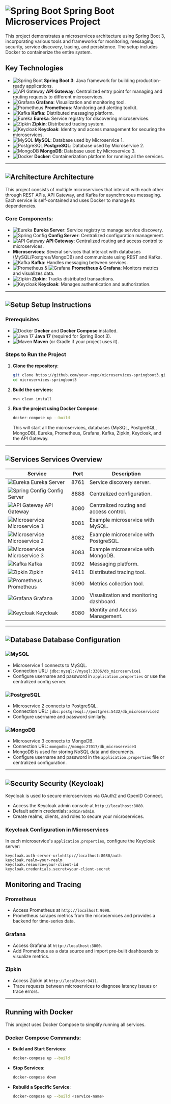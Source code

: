 # ![Spring Boot](https://img.shields.io/badge/Spring%20Boot-Microservices-brightgreen?logo=springboot) Spring Boot Microservices Project

This project demonstrates a microservices architecture using Spring Boot 3, incorporating various tools and frameworks for monitoring, messaging, security, service discovery, tracing, and persistence. The setup includes Docker to containerize the entire system.

## Key Technologies

- ![Spring Boot](https://img.shields.io/badge/Spring%20Boot-3-green?logo=springboot) **Spring Boot 3**: Java framework for building production-ready applications.
- ![API Gateway](https://img.shields.io/badge/API%20Gateway-Routing-0088CC?logo=apigateway) **API Gateway**: Centralized entry point for managing and routing requests to different microservices.
- ![Grafana](https://img.shields.io/badge/Grafana-Monitoring-orange?logo=grafana) **Grafana**: Visualization and monitoring tool.
- ![Prometheus](https://img.shields.io/badge/Prometheus-Metrics-orange?logo=prometheus) **Prometheus**: Monitoring and alerting toolkit.
- ![Kafka](https://img.shields.io/badge/Apache%20Kafka-Messaging-000?logo=apachekafka) **Kafka**: Distributed messaging platform.
- ![Eureka](https://img.shields.io/badge/Eureka-Discovery%20Service-9cf?logo=spring) **Eureka**: Service registry for discovering microservices.
- ![Zipkin](https://img.shields.io/badge/Zipkin-Tracing-blue?logo=apache) **Zipkin**: Distributed tracing system.
- ![Keycloak](https://img.shields.io/badge/Keycloak-Identity%20%26%20Access-blue?logo=keycloak) **Keycloak**: Identity and access management for securing the microservices.
- ![MySQL](https://img.shields.io/badge/MySQL-Database-blue?logo=mysql) **MySQL**: Database used by Microservice 1.
- ![PostgreSQL](https://img.shields.io/badge/PostgreSQL-Database-4169E1?logo=postgresql) **PostgreSQL**: Database used by Microservice 2.
- ![MongoDB](https://img.shields.io/badge/MongoDB-NoSQL%20Database-green?logo=mongodb) **MongoDB**: Database used by Microservice 3.
- ![Docker](https://img.shields.io/badge/Docker-Containerization-blue?logo=docker) **Docker**: Containerization platform for running all the services.

---

## ![Architecture](https://img.shields.io/badge/Architecture-Overview-blue?logo=architecture) Architecture

This project consists of multiple microservices that interact with each other through REST APIs, API Gateway, and Kafka for asynchronous messaging. Each service is self-contained and uses Docker to manage its dependencies.

### Core Components:
- ![Eureka](https://img.shields.io/badge/Eureka-Discovery%20Service-9cf?logo=spring) **Eureka Server**: Service registry to manage service discovery.
- ![Spring Config](https://img.shields.io/badge/Spring%20Config-Configuration-6DB33F?logo=spring) **Config Server**: Centralized configuration management.
- ![API Gateway](https://img.shields.io/badge/API%20Gateway-Routing-0088CC?logo=apigateway) **API Gateway**: Centralized routing and access control to microservices.
- **Microservices**: Several services that interact with databases (MySQL/Postgres/MongoDB) and communicate using REST and Kafka.
- ![Kafka](https://img.shields.io/badge/Apache%20Kafka-Messaging-000?logo=apachekafka) **Kafka**: Handles messaging between services.
- ![Prometheus](https://img.shields.io/badge/Prometheus-Metrics-orange?logo=prometheus) & ![Grafana](https://img.shields.io/badge/Grafana-Monitoring-orange?logo=grafana) **Prometheus & Grafana**: Monitors metrics and visualizes data.
- ![Zipkin](https://img.shields.io/badge/Zipkin-Tracing-blue?logo=apache) **Zipkin**: Tracks distributed transactions.
- ![Keycloak](https://img.shields.io/badge/Keycloak-Identity%20%26%20Access-blue?logo=keycloak) **Keycloak**: Manages authentication and authorization.

---

## ![Setup](https://img.shields.io/badge/Setup-Instructions-yellow?logo=gear) Setup Instructions

### Prerequisites

- ![Docker](https://img.shields.io/badge/Docker-Containerization-blue?logo=docker) **Docker** and **Docker Compose** installed.
- ![Java 17](https://img.shields.io/badge/Java-17-orange?logo=java) **Java 17** (required for Spring Boot 3).
- ![Maven](https://img.shields.io/badge/Maven-Build%20Tool-C71A36?logo=apachemaven) **Maven** (or Gradle if your project uses it).

### Steps to Run the Project

1. **Clone the repository**:
    ```bash
    git clone https://github.com/your-repo/microservices-springboot3.git
    cd microservices-springboot3
    ```

2. **Build the services**:
    ```bash
    mvn clean install
    ```

3. **Run the project using Docker Compose**:
    ```bash
    docker-compose up --build
    ```

    This will start all the microservices, databases (MySQL, PostgreSQL, MongoDB), Eureka, Prometheus, Grafana, Kafka, Zipkin, Keycloak, and the API Gateway.

---

## ![Services](https://img.shields.io/badge/Services-Overview-lightgreen?logo=serverfault) Services Overview

| Service         | Port  | Description                             |
|-----------------|-------|-----------------------------------------|
| ![Eureka](https://img.shields.io/badge/Eureka-Discovery%20Service-9cf?logo=spring) Eureka Server   | 8761  | Service discovery server.               |
| ![Spring Config](https://img.shields.io/badge/Spring%20Config-Configuration-6DB33F?logo=spring) Config Server   | 8888  | Centralized configuration.              |
| ![API Gateway](https://img.shields.io/badge/API%20Gateway-Routing-0088CC?logo=apigateway) API Gateway   | 8080  | Centralized routing and access control. |
| ![Microservice](https://img.shields.io/badge/Microservice-1-blue) Microservice 1  | 8081  | Example microservice with MySQL.        |
| ![Microservice](https://img.shields.io/badge/Microservice-2-blue) Microservice 2  | 8082  | Example microservice with PostgreSQL.   |
| ![Microservice](https://img.shields.io/badge/Microservice-3-blue) Microservice 3  | 8083  | Example microservice with MongoDB.      |
| ![Kafka](https://img.shields.io/badge/Apache%20Kafka-Messaging-000?logo=apachekafka) Kafka           | 9092  | Messaging platform.                     |
| ![Zipkin](https://img.shields.io/badge/Zipkin-Tracing-blue?logo=apache) Zipkin          | 9411  | Distributed tracing tool.               |
| ![Prometheus](https://img.shields.io/badge/Prometheus-Metrics-orange?logo=prometheus) Prometheus      | 9090  | Metrics collection tool.                |
| ![Grafana](https://img.shields.io/badge/Grafana-Monitoring-orange?logo=grafana) Grafana         | 3000  | Visualization and monitoring dashboard. |
| ![Keycloak](https://img.shields.io/badge/Keycloak-Identity%20%26%20Access-blue?logo=keycloak) Keycloak        | 8080  | Identity and Access Management.         |

---

## ![Database](https://img.shields.io/badge/Database-Configuration-yellowgreen?logo=database) Database Configuration

### ![MySQL](https://img.shields.io/badge/MySQL-Database-blue?logo=mysql)
- Microservice 1 connects to MySQL.
- Connection URL: `jdbc:mysql://mysql:3306/db_microservice1`
- Configure username and password in `application.properties` or use the centralized config server.

### ![PostgreSQL](https://img.shields.io/badge/PostgreSQL-Database-4169E1?logo=postgresql)
- Microservice 2 connects to PostgreSQL.
- Connection URL: `jdbc:postgresql://postgres:5432/db_microservice2`
- Configure username and password similarly.

### ![MongoDB](https://img.shields.io/badge/MongoDB-NoSQL%20Database-green?logo=mongodb)
- Microservice 3 connects to MongoDB.
- Connection URL: `mongodb://mongo:27017/db_microservice3`
- MongoDB is used for storing NoSQL data and documents.
- Configure username and password in the `application.properties` file or centralized configuration.

---

## ![Security](https://img.shields.io/badge/Security-Keycloak-blue?logo=keycloak) Security (Keycloak)

Keycloak is used to secure microservices via OAuth2 and OpenID Connect. 

- Access the Keycloak admin console at `http://localhost:8080`.
- Default admin credentials: `admin/admin`.
- Create realms, clients, and roles to secure your microservices.

### Keycloak Configuration in Microservices

In each microservice's `application.properties`, configure the Keycloak server:
```properties
keycloak.auth-server-url=http://localhost:8080/auth
keycloak.realm=your-realm
keycloak.resource=your-client-id
keycloak.credentials.secret=your-client-secret
```
## Monitoring and Tracing

### Prometheus
- Access Prometheus at `http://localhost:9090`.
- Prometheus scrapes metrics from the microservices and provides a backend for time-series data.

### Grafana
- Access Grafana at `http://localhost:3000`.
- Add Prometheus as a data source and import pre-built dashboards to visualize metrics.

### Zipkin
- Access Zipkin at `http://localhost:9411`.
- Trace requests between microservices to diagnose latency issues or trace errors.

---

## Running with Docker

This project uses Docker Compose to simplify running all services.

### Docker Compose Commands:

- **Build and Start Services**:
    ```bash
    docker-compose up --build
    ```

- **Stop Services**:
    ```bash
    docker-compose down
    ```

- **Rebuild a Specific Service**:
    ```bash
    docker-compose up --build <service-name>
    ```


